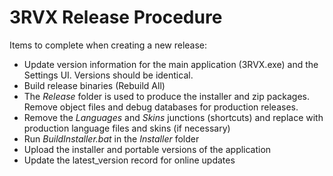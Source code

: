 3RVX Release Procedure
======================

Items to complete when creating a new release:

* Update version information for the main application (3RVX.exe) and the Settings UI. Versions should be identical.
* Build release binaries (Rebuild All)
* The *Release* folder is used to produce the installer and zip packages. Remove object files and debug databases for production releases.
* Remove the *Languages* and *Skins* junctions (shortcuts) and replace with production language files and skins (if necessary)
* Run *BuildInstaller.bat* in the *Installer* folder
* Upload the installer and portable versions of the application
* Update the latest_version record for online updates
